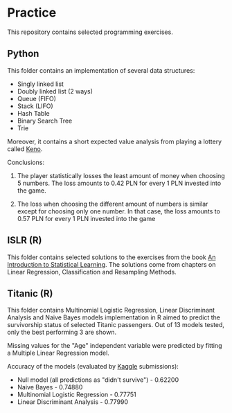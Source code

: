 # Practice
This repository contains selected programming exercises.

## Python
This folder contains an implementation of several data structures:
- Singly linked list
- Doubly linked list (2 ways)
- Queue (FIFO)
- Stack (LIFO)
- Hash Table
- Binary Search Tree
- Trie

Moreover, it contains a short expected value analysis from playing a lottery called [Keno](https://www.lotto.pl/keno).

Conclusions:
1. The player statistically losses the least amount of money when choosing 5 numbers. The loss amounts to 0.42 PLN for every 1 PLN invested into the game.

2. The loss when choosing the different amount of numbers is similar except for choosing only one number. In that case, the loss amounts to 0.57 PLN for every 1 PLN invested into the game

## ISLR (R)
This folder contains selected solutions to the exercises from the book [An Introduction to Statistical Learning](https://www.statlearning.com/). The solutions come from chapters on Linear Regression, Classification and Resampling Methods.

## Titanic (R)
This folder contains Multinomial Logistic Regression, Linear Discriminant Analysis and Naive Bayes models implementation in R aimed to predict the survivorship status of selected Titanic passengers. Out of 13 models tested, only the best performing 3 are shown. 

Missing values for the "Age" independent variable were predicted by fitting a Multiple Linear Regression model.

Accuracy of the models (evaluated by [Kaggle](https://www.kaggle.com/competitions/titanic/overview) submissions): 
- Null model (all predictions as "didn't survive") - 0.62200
- Naive Bayes - 0.74880
- Multinomial Logistic Regression - 0.77751
- Linear Discriminant Analysis - 0.77990

